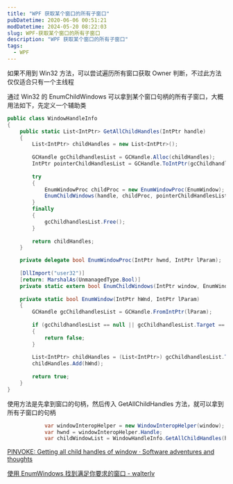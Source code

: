 ```yaml
---
title: "WPF 获取某个窗口的所有子窗口"
pubDatetime: 2020-06-06 00:51:21
modDatetime: 2024-05-20 08:22:03
slug: WPF-获取某个窗口的所有子窗口
description: "WPF 获取某个窗口的所有子窗口"
tags:
  - WPF
---
```





如果不用到 Win32 方法，可以尝试遍历所有窗口获取 Owner 判断，不过此方法仅仅适合只有一个主线程

<!--more-->


<!-- CreateTime:6/6/2020 8:51:21 AM -->



通过 Win32 的 EnumChildWindows 可以拿到某个窗口句柄的所有子窗口，大概用法如下，先定义一个辅助类

```csharp
public class WindowHandleInfo
{
    public static List<IntPtr> GetAllChildHandles(IntPtr handle)
    {
        List<IntPtr> childHandles = new List<IntPtr>();
 
        GCHandle gcChildhandlesList = GCHandle.Alloc(childHandles);
        IntPtr pointerChildHandlesList = GCHandle.ToIntPtr(gcChildhandlesList);
 
        try
        {
            EnumWindowProc childProc = new EnumWindowProc(EnumWindow);
            EnumChildWindows(handle, childProc, pointerChildHandlesList);
        }
        finally
        {
            gcChildhandlesList.Free();
        }
 
        return childHandles;
    }

    private delegate bool EnumWindowProc(IntPtr hwnd, IntPtr lParam);
 
    [DllImport("user32")]
    [return: MarshalAs(UnmanagedType.Bool)]
    private static extern bool EnumChildWindows(IntPtr window, EnumWindowProc callback, IntPtr lParam);
 
    private static bool EnumWindow(IntPtr hWnd, IntPtr lParam)
    {
        GCHandle gcChildhandlesList = GCHandle.FromIntPtr(lParam);
 
        if (gcChildhandlesList == null || gcChildhandlesList.Target == null)
        {
            return false;
        }
 
        List<IntPtr> childHandles = (List<IntPtr>) gcChildhandlesList.Target;
        childHandles.Add(hWnd);
 
        return true;
    }
}
```

使用方法是先拿到窗口的句柄，然后传入 GetAllChildHandles 方法，就可以拿到所有子窗口的句柄

```csharp
            var windowInteropHelper = new WindowInteropHelper(window);
            var hwnd = windowInteropHelper.Handle;
            var childWindowList = WindowHandleInfo.GetAllChildHandles(hwnd);
```

[PINVOKE: Getting all child handles of window · Software adventures and thoughts](http://blog.ralch.com/2015/04/pinvoke-getting-all-child-handles-of-window/ )

[使用 EnumWindows 找到满足你要求的窗口 - walterlv](https://blog.walterlv.com/post/find-specific-window-by-enum-windows.html )


